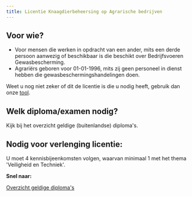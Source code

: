 ```yaml
---
title: Licentie Knaagdierbeheersing op Agrarische bedrijven
---
```

## Voor wie?

* Voor mensen die werken in opdracht van een ander, mits een derde persoon aanwezig of beschikbaar is die beschikt over Bedrijfsvoeren Gewasbescherming.
* Agrariërs geboren voor 01-01-1996, mits zij geen personeel in dienst hebben die gewasbeschermingshandelingen doen.

Weet u nog niet zeker of dit de licentie is die u nodig heeft, gebruik dan onze [tool](/licenties/welke-licentie-heb-ik-nodig).

## Welk diploma/examen nodig?

Kijk bij het overzicht geldige (buitenlandse) diploma's.

## Nodig voor verlenging licentie:

U moet 4 kennisbijeenkomsten volgen, waarvan minimaal 1 met het thema 'Veiligheid en Techniek'.

**Snel naar:**

[Overzicht geldige diploma's](/licenties/licentie-aanvragen/geldige-diplomas)

<link-container>
<link-button link='{"name": "Welke licentie heb ik nodig?","url": "/licenties/welke-licentie-heb-ik-nodig"}' ></link-button>
<link-button link='{"name": "Licentie aanvragen","url": "/licenties/licentie-aanvragen"}' ></link-button>
<link-button link='{"name": "Licentie verlengen","url": "/licenties/licentie-verlengen"}' ></link-button>
</link-container>
